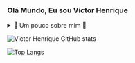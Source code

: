 ### Olá Mundo, Eu sou Victor Henrique

<details>
  <summary> 🌌 Um pouco sobre mim 🌌 </summary>
  
  - Sou um entusiasta da tecnologia e de seus ramos. Me tornei um desenvolvedor pois pela minha paixão por videogames e o espaço, onde desde criança sonhava em um dia criar meu próprio jogo. Depois de ver vários videos de criação de jogos junto com as aulas de programação que tive no meu ensino médio decidi adentrar na carreira de TI. Agora sei que posso aprender muito mais do que fazer um simples jogo, posso desenvolver sites, apps, dashboards, banco de dados etc.
  
  - Atualmente estou apenas adquirindo habilidades para poder adentrar e ter minha primeira experiência no mercado de trabalho. Estou cursando em um bacharel em CdC (Ciências da Computação) na FMU e em casa aprendendo novas tecnologias, como Gemini e Power BI. 

</details>

![Victor Henrique GitHub stats](https://github-readme-stats.vercel.app/api?username=VictorVrumm&show_icons=true&theme=tokyonight) 

[![Top Langs](https://github-readme-stats.vercel.app/api/top-langs/?username=VictorVrumm&layout=donut)](https://github.com/VictorVrumm/github-readme-stats)

